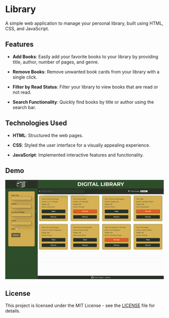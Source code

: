 # Library

A simple web application to manage your personal library, built using HTML, CSS, and JavaScript.

## Features

- **Add Books**: Easily add your favorite books to your library by providing title, author, number of pages, and genre.
  
- **Remove Books**: Remove unwanted book cards from your library with a single click.
  
- **Filter by Read Status**: Filter your library to view books that are read or not read.
  
- **Search Functionality**: Quickly find books by title or author using the search bar.


## Technologies Used

- **HTML**: Structured the web pages.
  
- **CSS**: Styled the user interface for a visually appealing experience.
  
- **JavaScript**: Implemented interactive features and functionality.


## Demo

![Library Demo](/images/library.gif)


## License

This project is licensed under the MIT License - see the [LICENSE](./LICENSE) file for details.
